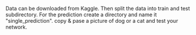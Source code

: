 Data can be downloaded from Kaggle. 
Then split the data into train and test subdirectory. For the prediction create a directory and name it "single_prediction". copy & pase a picture of dog or a cat and test your network. 
